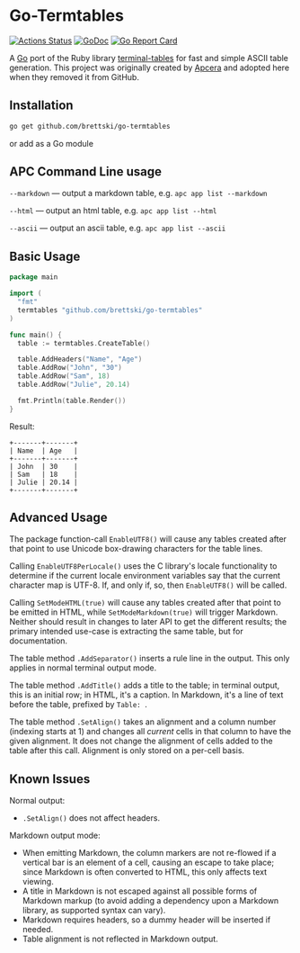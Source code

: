 # Go-Termtables

[![Actions Status](https://github.com/brettski/go-termtables/workflows/Go/badge.svg)](https://github.com/brettski/go-termtables/actions)
[![GoDoc](https://godoc.org/github.com/brettski/go-termtables?status.svg)](http://godoc.org/github.com/brettski/go-termtables)
[![Go Report Card](https://goreportcard.com/badge/github.com/brettski/go-termtables)](https://goreportcard.com/report/github.com/brettski/go-termtables)

A [Go](http://golang.org) port of the Ruby library [terminal-tables](https://github.com/visionmedia/terminal-table) for fast and simple ASCII table generation. This project was originally created by [Apcera](https://github.com/apcera) and adopted here when they removed it from GitHub.

## Installation

```bash
go get github.com/brettski/go-termtables
```

or add as a Go module

## APC Command Line usage

`--markdown` — output a markdown table, e.g. `apc app list --markdown`

`--html` — output an html table, e.g. `apc app list --html`

`--ascii` — output an ascii table, e.g. `apc app list --ascii`

## Basic Usage

```go
package main

import (
  "fmt"
  termtables "github.com/brettski/go-termtables"
)

func main() {
  table := termtables.CreateTable()

  table.AddHeaders("Name", "Age")
  table.AddRow("John", "30")
  table.AddRow("Sam", 18)
  table.AddRow("Julie", 20.14)

  fmt.Println(table.Render())
}
```

Result:

```console
+-------+-------+
| Name  | Age   |
+-------+-------+
| John  | 30    |
| Sam   | 18    |
| Julie | 20.14 |
+-------+-------+
```

## Advanced Usage

The package function-call `EnableUTF8()` will cause any tables created after
that point to use Unicode box-drawing characters for the table lines.

Calling `EnableUTF8PerLocale()` uses the C library's locale functionality to
determine if the current locale environment variables say that the current
character map is UTF-8.  If, and only if, so, then `EnableUTF8()` will be
called.

Calling `SetModeHTML(true)` will cause any tables created after that point
to be emitted in HTML, while `SetModeMarkdown(true)` will trigger Markdown.
Neither should result in changes to later API to get the different results;
the primary intended use-case is extracting the same table, but for
documentation.

The table method `.AddSeparator()` inserts a rule line in the output.  This
only applies in normal terminal output mode.

The table method `.AddTitle()` adds a title to the table; in terminal output,
this is an initial row; in HTML, it's a caption.  In Markdown, it's a line of
text before the table, prefixed by `Table: `.

The table method `.SetAlign()` takes an alignment and a column number
(indexing starts at 1) and changes all _current_ cells in that column to have
the given alignment.  It does not change the alignment of cells added to the
table after this call.  Alignment is only stored on a per-cell basis.

## Known Issues

Normal output:

* `.SetAlign()` does not affect headers.

Markdown output mode:

* When emitting Markdown, the column markers are not re-flowed if a vertical
  bar is an element of a cell, causing an escape to take place; since Markdown
  is often converted to HTML, this only affects text viewing.
* A title in Markdown is not escaped against all possible forms of Markdown
  markup (to avoid adding a dependency upon a Markdown library, as supported
  syntax can vary).
* Markdown requires headers, so a dummy header will be inserted if needed.
* Table alignment is not reflected in Markdown output.
